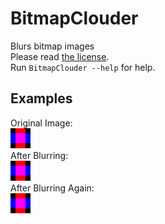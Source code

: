 # BitmapClouder
Blurs bitmap images  
Please read [the license](License.txt).  
Run `BitmapClouder --help` for help.

## Examples
Original Image:  
![Original Image](Examples/0.bmp)  
After Blurring:  
![Blurred Image](Examples/1.bmp)  
After Blurring Again:  
![Twice Blurred Image](Examples/2.bmp)